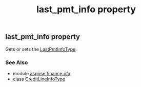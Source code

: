 ﻿---
title: last_pmt_info property
second_title: Aspose.Finance for Python via .NET API References
description: 
type: docs
weight: 60
url: /python-net/aspose.finance.ofx/creditlineinfotype/last_pmt_info/
is_root: false
---

## last_pmt_info property


Gets or sets the [LastPmtInfoType](/finance/python-net/aspose.finance.ofx/lastpmtinfotype).

### See Also
* module [aspose.finance.ofx](../../)
* class [CreditLineInfoType](/finance/python-net/aspose.finance.ofx/creditlineinfotype)
